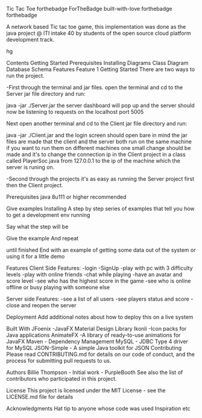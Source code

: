 Tic Tac Toe
forthebadge ForTheBadge built-with-love forthebadge forthebadge

A network based Tic tac toe game, this implementation was done as the java project @ ITI intake 40 by students of the open source cloud platform development track.

hg

Contents
Getting Started
Prerequisites
Installing
Diagrams
Class Diagram
Database Schema
Features
Feature 1
Getting Started
There are two ways to run the project.

-First through the terminal and jar files. open the terminal and cd to the Server jar file directory and run:

java -jar ./Server.jar
the server dashboard will pop up and the server should now be listening to requests on the localhost port 5005

Next open another terminal and cd to the Client jar file directory and run:

java -jar ./Client.jar
and the login screen should open bare in mind the jar files are made that the client and the server both run on the same machine if you want to run them on different machines one small change should be made and it's to change the connection ip in the Client project in a class called PlayerSoc.java from 127.0.0.1 to the ip of the machine which the server is runing on.

-Second through the projects it's as easy as running the Server project first then the Client project.

Prerequisites
java 8u111 or higher recommended

Give examples
Installing
A step by step series of examples that tell you how to get a development env running

Say what the step will be

Give the example
And repeat

until finished
End with an example of getting some data out of the system or using it for a little demo

Features
Client Side Features:
-login
-SignUp
-play with pc with 3 difficulty levels
-play with online friends
-chat while playing
-have an avatar and score level
-see who has the highest score in the game
-see who is online offline or busy playing with someone else

Server side Features:
-see a list of all users
-see players status and score
-close and reopen the server


Deployment
Add additional notes about how to deploy this on a live system

Built With
JFoenix -JavaFX Material Design Library
Ikonli -Icon packs for Java applications
AnimateFX -A library of ready-to-use animations for JavaFX
Maven - Dependency Management
MySQL - JDBC Type 4 driver for MySQL
JSON-Simple - A simple Java toolkit for JSON
Contributing
Please read CONTRIBUTING.md for details on our code of conduct, and the process for submitting pull requests to us.

Authors
Billie Thompson - Initial work - PurpleBooth
See also the list of contributors who participated in this project.

License
This project is licensed under the MIT License - see the LICENSE.md file for details

Acknowledgments
Hat tip to anyone whose code was used
Inspiration
etc
